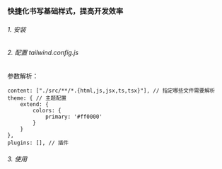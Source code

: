 ### 快捷化书写基础样式，提高开发效率

###### 1. 安装

###### 2. 配置  tailwind.config.js

参数解析：

```
content: ["./src/**/*.{html,js,jsx,ts,tsx}"], // 指定哪些文件需要解析
theme: { // 主题配置
    extend: {
        colors: {
            primary: '#ff0000'
        }
    }
},
plugins: [], // 插件
```

###### 3. 使用

